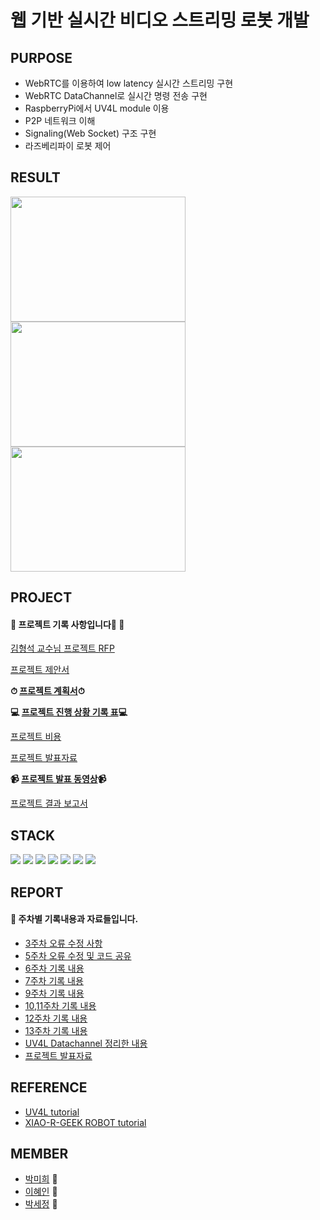 # 웹 기반 실시간 비디오 스트리밍 로봇 개발

## PURPOSE

* WebRTC를 이용하여 low latency 실시간 스트리밍 구현
* WebRTC DataChannel로 실시간 명령 전송 구현
* RaspberryPi에서 UV4L module 이용
* P2P 네트워크 이해
* Signaling(Web Socket) 구조 구현
* 라즈베리파이 로봇 제어

## RESULT
<img src="/image/video_1.gif" width="280" height="200"><img src="/image/video_2.gif"  width="280" height="200"><img src="/image/video_22.gif"  width="280" height="200">


## PROJECT 
#### &#127752; 프로젝트 기록 사항입니다🥰 &#127752;

[김형석 교수님 프로젝트 RFP](./Capston_RFP.pdf)

[프로젝트 제안서](./Report/CapstonProposal.pdf)

**⏱ [프로젝트 계획서](./WIL/Project_Plan.md)⏱**

**💻 [프로젝트 진행 상황 기록 표](./WIL/Project_Progress.md)💻**

[프로젝트 비용](./WIL/Project_Cost.md)

[프로젝트 발표자료](./Report/final.pdf)

**📹 [프로젝트 발표 동영상](https://youtu.be/L8yuIzliiOg)📹**

[프로젝트 결과 보고서](./)

## STACK
<img src="https://img.shields.io/badge/Python-3766AB?style=flat-square&logo=Python&logoColor=white"/></a>
<img src="https://img.shields.io/badge/HTML5-E34F26?style=flat-square&logo=HTML5&logoColor=white"/></a> 
<img src="https://img.shields.io/badge/CSS3-1572B6?style=flat-square&logo=CSS3&logoColor=white"/></a> 
<img src="https://img.shields.io/badge/JavaScript-F7DF1E?style=flat-square&logo=JavaScript&logoColor=white"/></a> 
<img src="https://img.shields.io/badge/c++-7E41D9?style=flat-square&logo=c%2B%2B&logoColor=white"/></a> 
<img src="https://img.shields.io/badge/c-00599C?style=flat-square&logo=c&logoColor=white"/></a> 
<img src="https://img.shields.io/badge/RaspberryPi-C51A4A?style=flat-square&logo=Raspberry_Pi&logoColor=white"/></a> 


## REPORT
#### 	&#127793; 주차별 기록내용과 자료들입니다.
* [3주차 오류 수정 사항](./WIL/week_2~3.md)
* [5주차 오류 수정 및 코드 공유](./WIL/week_5.md)
* [6주차 기록 내용](./WIL/week_6.md)
* [7주차 기록 내용](./WIL/week_7.md)
* [9주차 기록 내용](./WIL/week_9.md)
* [10,11주차 기록 내용](./WIL/week_10,11.md)
* [12주차 기록 내용](./WIL/week_12.md)
* [13주차 기록 내용](./WIL/week_13.md)
* [UV4L Datachannel 정리한 내용](./Report/UV4Ldatachannel.pdf)
* [프로젝트 발표자료](./Report/final.pdf)

## REFERENCE
* [UV4L tutorial](https://www.linux-projects.org/uv4l/)
* [XIAO-R-GEEK ROBOT tutorial](http://www.xiao-r.com/Study/catalog/cid/15)

## MEMBER
* [박미희](https://github.com/PMH2906) 🌷
* [이혜인](https://github.com/LEEHYEIN-098) 🌼
* [박세정](https://github.com/sejeong-park) 🌻
